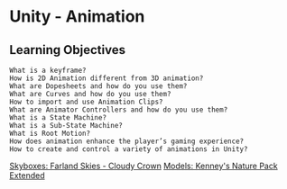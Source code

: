 # Unity - Animation

## Learning Objectives

    What is a keyframe?
    How is 2D Animation different from 3D animation?
    What are Dopesheets and how do you use them?
    What are Curves and how do you use them?
    How to import and use Animation Clips?
    What are Animator Controllers and how do you use them?
    What is a State Machine?
    What is a Sub-State Machine?
    What is Root Motion?
    How does animation enhance the player’s gaming experience?
    How to create and control a variety of animations in Unity?

[Skyboxes: Farland Skies - Cloudy Crown](https://assetstore.unity.com/packages/2d/textures-materials/sky/farland-skies-cloudy-crown-60004)
[Models: Kenney's Nature Pack Extended](https://www.kenney.nl/assets/nature-kit)
